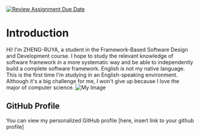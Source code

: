 [![Review Assignment Due Date](https://classroom.github.com/assets/deadline-readme-button-22041afd0340ce965d47ae6ef1cefeee28c7c493a6346c4f15d667ab976d596c.svg)](https://classroom.github.com/a/0MOLbOcH)
# Introduction
Hi! I'm ZHENG-RUYA, a student in the Framework-Based Software Design and Development course. 
I hope to study the relevant knowledge of software framework in a more systematic way and be able to independently build a complete software framework.
English is not my native language. This is the first time I'm studying in an English-speaking environment. Although it's a big challenge for me, I won't give up because I love the major of computer science.
![My Image](image.jpg)  <!-- Link to the uploaded image -->

## GitHub Profile

You can view my personalized GitHub profile [here, insert link to your github profile]

